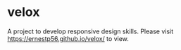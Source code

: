 # velox
A project to develop responsive design skills.
Please visit https://ernestp56.github.io/velox/ to view.
